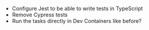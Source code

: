 - Configure Jest to be able to write tests in TypeScript
- Remove Cypress tests
- Run the tasks directly in Dev Containers like before?
